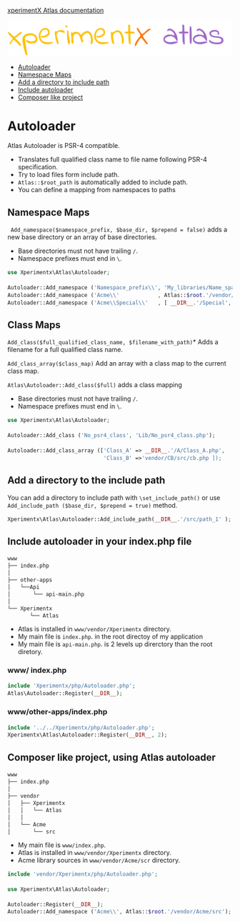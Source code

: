 [xperimentX Atlas documentation](README.md) 

![xperimentx atlas](images/atlas.png) 

* [Autoloader](#Autoloader)
* [Namespace Maps](#namespace-maps)
* [Add a directory to include path](#add-a-directory-to-the-include-path)
* [Include autoloader](#include-autoloader-in-your-indexphp-file)
* [Composer like project](#composer-like-project-using-atlas-autoloader)
 

# Autoloader

Atlas Autoloader is  PSR-4 compatible.

* Translates full qualified class name to  file name following PSR-4 specification.
* Try to load files form include path.
* `Atlas::$root_path` is automatically added to include path.
* You can define a mapping from namespaces to paths



## Namespace Maps

` Add_namespace($namespace_prefix, $base_dir, $prepend = false)` adds a new base directory or an array of base directories.

* Base directories must not have trailing `/`.
* Namespace prefixes must end in `\`.

```php
use Xperimentx\Atlas\Autoloader;

Autoloader::Add_namespace ('Namespace_prefix\\', 'My_libraries/Name_space_dir');
Autoloader::Add_namespace ('Acme\\'            , Atlas::$root.'/vendor/Acme/src');
Autoloader::Add_namespace ('Acme\\Special\\'   , [ __DIR__.'/Special', 'vendor/Acme/test/Special']');
```

## Class Maps

`Add_class($full_qualified_class_name, $filename_with_path)`* Adds a filename for a full qualified class name.

`Add_class_array($class_map)` Add an array with a class map to the current class map.



`Atlas\Autoloader::Add_class($full)` adds a class mapping

* Base directories must not have trailing `/`.
* Namespace prefixes must end in `\`.

```php
use Xperimentx\Atlas\Autoloader;

Autoloader::Add_class ('No_psr4_class', 'Lib/No_psr4_class.php');

Autoloader::Add_class_array (['Class_A' => __DIR__.'/A/Class_A.php', 
                              'Class_B' =>'vendor/CB/src/cb.php ]);

```



## Add a directory to the include path

You can add a directory to include path with `\set_include_path()`
or use  `Add_include_path ($base_dir, $prepend = true)` method.

```php
Xperimentx\Atlas\Autoloader::Add_include_path(__DIR__.'/src/path_1' );
```


 
## Include autoloader in your index.php file
```
www
├── index.php
│
├── other-apps
│   └──Api
│       └── api-main.php
│
└── Xperimentx
       └── Atlas
```

* Atlas is installed in    `www/vendor/Xperimentx` directory.
* My main file is `index.php`. in the root directoy of my application
* My main file is `api-main.php`. is 2 levels up direrctory than the root diretory.


###  www/ index.php

```php
include 'Xperimentx/php/Autoloader.php';
Atlas\Autoloader::Register(__DIR__);
```


###  www/other-apps/index.php

```php
include '../../Xperimentx/php/Autoloader.php';
Xperimentx\Atlas\Autoloader::Register(__DIR__, 2); 
```


## Composer like project, using Atlas autoloader

```
www
├── index.php
│
├── vendor
│   ├── Xperimentx
│   │   └── Atlas
│   │
│   └── Acme
│       └── src
```

* My main file is `www/index.php`.
* Atlas is installed in    `www/vendor/Xperimentx` directory.
* Acme library sources in  `www/vendor/Acme/scr` directory.



```php
include 'vendor/Xperimentx/php/Autoloader.php';

use Xperimentx\Atlas\Autoloader;

Autoloader::Register(__DIR__);
Autoloader::Add_namespace ('Acme\\', Atlas::$root.'/vendor/Acme/src');
```
